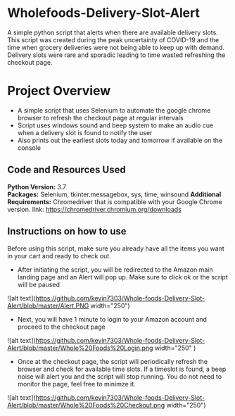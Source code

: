 # Wholefoods-Delivery-Slot-Alert
A simple python script that alerts when there are available delivery slots. 
This script was created during the peak uncertainty of COVID-19 and the time when grocery deliveries were not being able to keep up with demand. Delivery slots were rare and sporadic leading to time wasted refreshing the checkout page.

# Project Overview 
* A simple script that uses Selenium to automate the google chrome browser to refresh the checkout page at regular intervals
* Script uses windows sound and beep system to make an audio cue when a delivery slot is found to notify the user
* Also prints out the earliest slots today and tomorrow if available on the console
 

## Code and Resources Used 
**Python Version:** 3.7  
**Packages:** Selenium, tkinter.messagebox, sys, time, winsound 
**Additional Requirements:** Chromedriver that is compatible with your Google Chrome version.
link: https://chromedriver.chromium.org/downloads


## Instructions on how to use
Before using this script, make sure you already have all the items you want in your cart and ready to check out.

* After initiating the script, you will be redirected to the Amazon main landing page and an Alert will pop up. Make sure to click ok or the script will be paused



![alt text](https://github.com/kevin7303/Whole-foods-Delivery-Slot-Alert/blob/master/Alert.PNG width="250")

* Next, you will have 1 minute to login to your Amazon account and proceed to the checkout page



![alt text](https://github.com/kevin7303/Whole-foods-Delivery-Slot-Alert/blob/master/Whole%20Foods%20Login.png width="250" )



* Once at the checkout page, the script will periodically refresh the browser and check for available time slots. If a timeslot is found, a beep noise will alert you and the script will stop running. You do not need to monitor the page, feel free to minimze it.

![alt text](https://github.com/kevin7303/Whole-foods-Delivery-Slot-Alert/blob/master/Whole%20Foods%20Checkout.png width="250")
